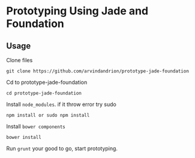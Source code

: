 <h1>Prototyping Using Jade and Foundation</h1>

<h2>Usage</h2>

<p>Clone files</p>
<pre><code>git clone https://github.com/arvindandrion/prototype-jade-foundation</code></pre>

<p>Cd to prototype-jade-foundation</p>
<pre><code>cd prototype-jade-foundation</code></pre>

<p>Install <code>node_modules</code>. if it throw error try sudo</p>
<pre><code>npm install or sudo npm install</code></pre>

<p>Install <code>bower components</code></p>
<pre><code>bower install</code></pre>

<p>Run <code>grunt</code> your good to go, start prototyping.</p> 